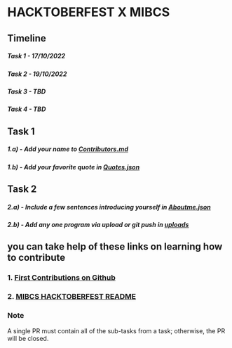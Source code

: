 # HACKTOBERFEST X MIBCS
## Timeline
##### Task 1 - 17/10/2022
##### Task 2 - 19/10/2022
##### Task 3 - TBD
##### Task 4 - TBD

## Task 1
##### 1.a) - Add your name to [Contributors.md](https://github.com/Chinmay-03/Hactoberfest-X-MIBCS-2022/blob/main/contributors.md)
##### 1.b) - Add your favorite quote in [Quotes.json](https://github.com/Chinmay-03/Hactoberfest-X-MIBCS-2022/blob/main/Quotes.json)

## Task 2
##### 2.a) - Include a few sentences introducing yourself in [Aboutme.json](https://github.com/Chinmay-03/Hactoberfest-X-MIBCS-2022/blob/main/Aboutme.json)
##### 2.b) - Add any one program via upload or git push in [uploads](https://github.com/Chinmay-03/Hactoberfest-X-MIBCS-2022/tree/main/Uploads)

## you can take help of these links on learning how to contribute
### 1. [First Contributions on Github](https://github.com/firstcontributions/first-contributions/blob/main/README.md)
### 2. [MIBCS HACKTOBERFEST README](https://github.com/Chinmay-03/Hactoberfest-X-MIBCS-2022/blob/main/README.md)

### Note 
A single PR must contain all of the sub-tasks from a task; otherwise, the PR will be closed.
